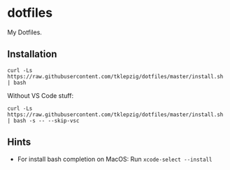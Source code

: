 # dotfiles

My Dotfiles.

## Installation

    curl -Ls https://raw.githubusercontent.com/tklepzig/dotfiles/master/install.sh | bash

Without VS Code stuff:

    curl -Ls https://raw.githubusercontent.com/tklepzig/dotfiles/master/install.sh | bash -s -- --skip-vsc

## Hints

- For install bash completion on MacOS: Run `xcode-select --install`
